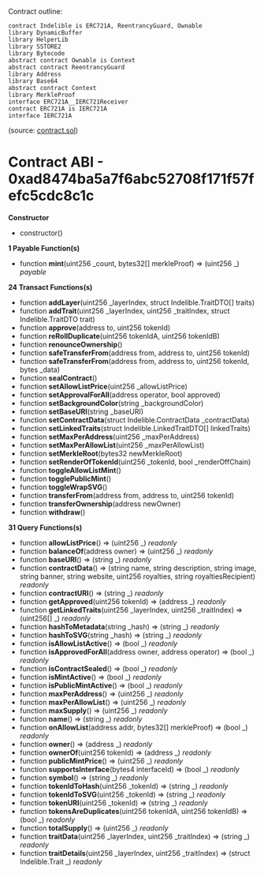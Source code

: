 Contract outline:

```
contract Indelible is ERC721A, ReentrancyGuard, Ownable
library DynamicBuffer
library HelperLib
library SSTORE2
library Bytecode
abstract contract Ownable is Context
abstract contract ReentrancyGuard
library Address
library Base64
abstract contract Context
library MerkleProof
interface ERC721A__IERC721Receiver
contract ERC721A is IERC721A
interface IERC721A
```
(source: [contract.sol](contract.sol))


# Contract ABI - 0xad8474ba5a7f6abc52708f171f57fefc5cdc8c1c




**Constructor**

- constructor()

**1 Payable Function(s)**

- function **mint**(uint256 _count, bytes32[] merkleProof) ⇒ (uint256 _) _payable_

**24 Transact Functions(s)**

- function **addLayer**(uint256 _layerIndex, struct Indelible.TraitDTO[] traits)
- function **addTrait**(uint256 _layerIndex, uint256 _traitIndex, struct Indelible.TraitDTO trait)
- function **approve**(address to, uint256 tokenId)
- function **reRollDuplicate**(uint256 tokenIdA, uint256 tokenIdB)
- function **renounceOwnership**()
- function **safeTransferFrom**(address from, address to, uint256 tokenId)
- function **safeTransferFrom**(address from, address to, uint256 tokenId, bytes _data)
- function **sealContract**()
- function **setAllowListPrice**(uint256 _allowListPrice)
- function **setApprovalForAll**(address operator, bool approved)
- function **setBackgroundColor**(string _backgroundColor)
- function **setBaseURI**(string _baseURI)
- function **setContractData**(struct Indelible.ContractData _contractData)
- function **setLinkedTraits**(struct Indelible.LinkedTraitDTO[] linkedTraits)
- function **setMaxPerAddress**(uint256 _maxPerAddress)
- function **setMaxPerAllowList**(uint256 _maxPerAllowList)
- function **setMerkleRoot**(bytes32 newMerkleRoot)
- function **setRenderOfTokenId**(uint256 _tokenId, bool _renderOffChain)
- function **toggleAllowListMint**()
- function **togglePublicMint**()
- function **toggleWrapSVG**()
- function **transferFrom**(address from, address to, uint256 tokenId)
- function **transferOwnership**(address newOwner)
- function **withdraw**()

**31 Query Functions(s)**

- function **allowListPrice**() ⇒ (uint256 _) _readonly_
- function **balanceOf**(address owner) ⇒ (uint256 _) _readonly_
- function **baseURI**() ⇒ (string _) _readonly_
- function **contractData**() ⇒ (string name, string description, string image, string banner, string website, uint256 royalties, string royaltiesRecipient) _readonly_
- function **contractURI**() ⇒ (string _) _readonly_
- function **getApproved**(uint256 tokenId) ⇒ (address _) _readonly_
- function **getLinkedTraits**(uint256 _layerIndex, uint256 _traitIndex) ⇒ (uint256[] _) _readonly_
- function **hashToMetadata**(string _hash) ⇒ (string _) _readonly_
- function **hashToSVG**(string _hash) ⇒ (string _) _readonly_
- function **isAllowListActive**() ⇒ (bool _) _readonly_
- function **isApprovedForAll**(address owner, address operator) ⇒ (bool _) _readonly_
- function **isContractSealed**() ⇒ (bool _) _readonly_
- function **isMintActive**() ⇒ (bool _) _readonly_
- function **isPublicMintActive**() ⇒ (bool _) _readonly_
- function **maxPerAddress**() ⇒ (uint256 _) _readonly_
- function **maxPerAllowList**() ⇒ (uint256 _) _readonly_
- function **maxSupply**() ⇒ (uint256 _) _readonly_
- function **name**() ⇒ (string _) _readonly_
- function **onAllowList**(address addr, bytes32[] merkleProof) ⇒ (bool _) _readonly_
- function **owner**() ⇒ (address _) _readonly_
- function **ownerOf**(uint256 tokenId) ⇒ (address _) _readonly_
- function **publicMintPrice**() ⇒ (uint256 _) _readonly_
- function **supportsInterface**(bytes4 interfaceId) ⇒ (bool _) _readonly_
- function **symbol**() ⇒ (string _) _readonly_
- function **tokenIdToHash**(uint256 _tokenId) ⇒ (string _) _readonly_
- function **tokenIdToSVG**(uint256 _tokenId) ⇒ (string _) _readonly_
- function **tokenURI**(uint256 _tokenId) ⇒ (string _) _readonly_
- function **tokensAreDuplicates**(uint256 tokenIdA, uint256 tokenIdB) ⇒ (bool _) _readonly_
- function **totalSupply**() ⇒ (uint256 _) _readonly_
- function **traitData**(uint256 _layerIndex, uint256 _traitIndex) ⇒ (string _) _readonly_
- function **traitDetails**(uint256 _layerIndex, uint256 _traitIndex) ⇒ (struct Indelible.Trait _) _readonly_
